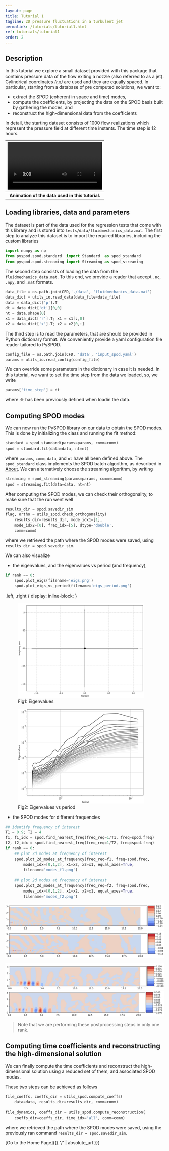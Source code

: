 ```yaml
---
layout: page
title: Tutorial 1
tagline: 2D pressure fluctuations in a turbulent jet
permalink: /tutorials/tutorial1.html
ref: tutorials/tutorial1
order: 2
---
```



## Description

In this tutorial we explore a small dataset provided with this package
that contains pressure data of the flow exiting a nozzle (also referred
to as a jet). Cylindrical coordinates _(r,x)_ are used and they are equally
spaced. In particular, starting from a database of pre computed solutions,
we want to:

- extract the SPOD (coherent in space and time) modes,
- compute the coefficients, by projecting the data on
the SPOD basis built by gathering the modes, and
- reconstruct the high-dimensional data from the coefficients

In detail, the starting dataset consists of 1000 flow realizations which
represent the pressure field at different time instants. The time step
is 12 hours.

|![Data animation](./figures/tutorial1_data_video.mp4)|
|:--:|
| <b>Animation of the data used in this tutorial.</b>|


## Loading libraries, data and parameters

The dataset is part of the data used for the regression tests that come
with this library and is stored into `tests/data/fluidmechanics_data.mat`.
The first step to analyze this dataset is to import the required libraries,
including the custom libraries

```python
import numpy as np
from pyspod.spod.standard  import Standard  as spod_standard
from pyspod.spod.streaming import Streaming as spod_streaming
```

The second step consists of loading the data from the `fluidmechanics_data.mat`.
To this end, we provide a reader that accept `.nc`, `.npy`, and `.mat` formats.

```python
data_file = os.path.join(CFD,'./data', 'fluidmechanics_data.mat')
data_dict = utils_io.read_data(data_file=data_file)
data = data_dict['p'].T
dt = data_dict['dt'][0,0]
nt = data.shape[0]
x1 = data_dict['r'].T; x1 = x1[:,0]
x2 = data_dict['x'].T; x2 = x2[0,:]
```

The third step is to read the parameters, that are should be provided
in Python dictionary format. We conveniently provide a yaml configuration
file reader tailored to PySPOD.

```python
config_file = os.path.join(CFD, 'data', 'input_spod.yaml')
params = utils_io.read_config(config_file)
```

We can override some parameters in the dictionary in case it is needed.
In this tutorial, we want to set the time step from the data we loaded,
so, we write

```python
params['time_step'] = dt
```

where `dt` has been previously defined when loadin the data.

## Computing SPOD modes

We can now run the PySPOD library on our data to obtain the SPOD modes.
This is done by initializing the class and running the fit method:

```python
standard = spod_standard(params=params, comm=comm)
spod = standard.fit(data=data, nt=nt)
```

where `params`, `comm`, `data`, and `nt` have all been defined above.
The `spod_standard` class implements the SPOD batch algorithm, as described
in [About](./about). We can alternatively choose the streaming algorithm,
by writing

```python
streaming = spod_streaming(params=params, comm=comm)
spod = streaming.fit(data=data, nt=nt)
```

After computing the SPOD modes, we can check their orthogonality,
to make sure that the run went well

```python
results_dir = spod.savedir_sim
flag, ortho = utils_spod.check_orthogonality(
    results_dir=results_dir, mode_idx1=[1],
    mode_idx2=[0], freq_idx=[5], dtype='double',
    comm=comm)
```

where we retrieved the path where the SPOD modes were saved, using
`results_dir = spod.savedir_sim`.

We can also visualize

- the eigenvalues, and the eigenvalues vs period (and frequency),
```python
if rank == 0:
    spod.plot_eigs(filename='eigs.png')
    spod.plot_eigs_vs_period(filename='eigs_period.png')
```

.left, .right {
  display: inline-block;
}

<figure class="left">
  <img class="eigs" src="./figures/tutorial1_eigs.jpg" width="400" height="300"/>
  <figcaption> Fig1: Eigenvalues </figcaption>
</figure>

<figure class="right">
  <img class="eigs_period" src="./figures/tutorial1_eigs_period.jpg" width="400" height="300"/>
  <figcaption> Fig2: Eigenvalues vs period </figcaption>
</figure>

- the SPOD modes for different frequencies
```python
## identify frequency of interest
T1 = 0.9; T2 = 4
f1, f1_idx = spod.find_nearest_freq(freq_req=1/T1, freq=spod.freq)
f2, f2_idx = spod.find_nearest_freq(freq_req=1/T2, freq=spod.freq)
if rank == 0:
    ## plot 2d modes at frequency of interest
    spod.plot_2d_modes_at_frequency(freq_req=f1, freq=spod.freq,
        modes_idx=[0,1,2], x1=x2, x2=x1, equal_axes=True,
        filename='modes_f1.png')

    ## plot 2d modes at frequency of interest
    spod.plot_2d_modes_at_frequency(freq_req=f2, freq=spod.freq,
        modes_idx=[0,1,2], x1=x2, x2=x1, equal_axes=True,
        filename='modes_f2.png')
```
![Mode 0, T = 0.85](./figures/tutorial1_mode0_f1.jpg)
![Mode 1, T = 0.85](./figures/tutorial1_mode1_f1.jpg)

![Mode 0, T = 4](./figures/tutorial1_mode0_f2.jpg)
![Mode 1, T = 4](./figures/tutorial1_mode1_f2.jpg)

> Note that we are performing these postprocessing steps in only one rank.


## Computing time coefficients and reconstructing the high-dimensional solution

We can finally compute the time coefficients and reconstruct the
high-dimensional solution using a reduced set of them, and associated
SPOD modes.

These two steps can be achieved as follows

```python
file_coeffs, coeffs_dir = utils_spod.compute_coeffs(
    data=data, results_dir=results_dir, comm=comm)

file_dynamics, coeffs_dir = utils_spod.compute_reconstruction(
    coeffs_dir=coeffs_dir, time_idx='all', comm=comm)
```    

where we retrieved the path where the SPOD modes were saved,
using the previously ran command `results_dir = spod.savedir_sim`.





[Go to the Home Page]({{ '/' | absolute_url }})
